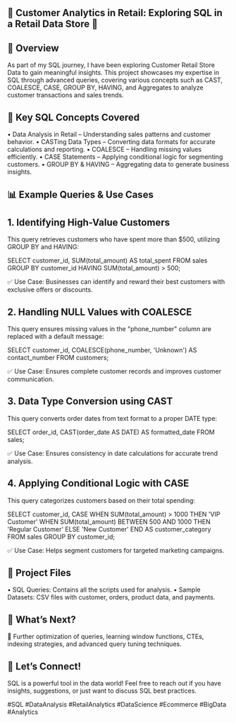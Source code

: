 ## 🚀 Customer Analytics in Retail: Exploring SQL in a Retail Data Store 🚀

## 📌 Overview
As part of my SQL journey, I have been exploring Customer Retail Store Data to gain meaningful insights. This project showcases my expertise in SQL through advanced queries, covering various concepts such as CAST, COALESCE, CASE, GROUP BY, HAVING, and Aggregates to analyze customer transactions and sales trends.

## 🎯 Key SQL Concepts Covered
•	Data Analysis in Retail – Understanding sales patterns and customer behavior.
•	CASTing Data Types – Converting data formats for accurate calculations and reporting.
•	COALESCE – Handling missing values efficiently.
•	CASE Statements – Applying conditional logic for segmenting customers.
•	GROUP BY & HAVING – Aggregating data to generate business insights.

## 📊 Example Queries & Use Cases

## 1. Identifying High-Value Customers
This query retrieves customers who have spent more than $500, utilizing GROUP BY and HAVING:

SELECT customer_id,
       SUM(total_amount) AS total_spent
FROM sales
GROUP BY customer_id
HAVING SUM(total_amount) > 500;

✅ Use Case: Businesses can identify and reward their best customers with exclusive offers or discounts.

## 2. Handling NULL Values with COALESCE
This query ensures missing values in the "phone_number" column are replaced with a default message:

SELECT customer_id, COALESCE(phone_number, 'Unknown') AS contact_number
FROM customers;

✅ Use Case: Ensures complete customer records and improves customer communication.

## 3. Data Type Conversion using CAST
This query converts order dates from text format to a proper DATE type:

SELECT order_id, CAST(order_date AS DATE) AS formatted_date
FROM sales;

✅ Use Case: Ensures consistency in date calculations for accurate trend analysis.

## 4. Applying Conditional Logic with CASE
This query categorizes customers based on their total spending:

SELECT customer_id,
       CASE
           WHEN SUM(total_amount) > 1000 THEN 'VIP Customer'
           WHEN SUM(total_amount) BETWEEN 500 AND 1000 THEN 'Regular Customer'
           ELSE 'New Customer'
       END AS customer_category
FROM sales
GROUP BY customer_id;

✅ Use Case: Helps segment customers for targeted marketing campaigns.

## 📂 Project Files
•	SQL Queries: Contains all the scripts used for analysis.
•	Sample Datasets: CSV files with customer, orders, product data, and payments.

## 🚀 What’s Next?
🔄 Further optimization of queries, learning window functions, CTEs, indexing strategies, and advanced query tuning techniques.

## 📢 Let’s Connect!
SQL is a powerful tool in the data world! Feel free to reach out if you have insights, suggestions, or just want to discuss SQL best practices.

#SQL #DataAnalysis #RetailAnalytics #DataScience #Ecommerce #BigData #Analytics

